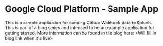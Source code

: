 # Google Cloud Platform - Sample App

This is a sample application for sending Github Webhook data to Splunk. This is part of a blog series and intended to be an example application for getting started. More information can be found in the blog here: <Will fill in blog link when it's live>
